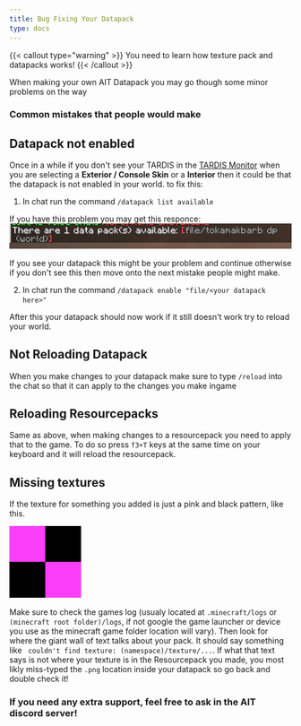 ```yaml
---
title: Bug Fixing Your Datapack
type: docs
---
```


{{< callout type="warning" >}}
  You need to learn how texture pack and datapacks works!
{{< /callout >}}

When making your own AIT Datapack you may go though some minor problems on the way

### Common mistakes that people would make

## Datapack not enabled

Once in a while if you don't see your TARDIS in the [TARDIS Monitor](../../blocks/monitor) when you are selecting a **Exterior / Console Skin** or a **Interior** then it could be that the datapack is not enabled in your world. to fix this:

1. In chat run the command ```/datapack list available```

If you have this problem you may get this responce:
![/datapack list available responce](images/bugfixing/listcommandresponse.png)

If you see your datapack this might be your problem and continue otherwise if you don't see this then move onto the next mistake people might make.

2. In chat run the command ```/datapack enable "file/<your datapack here>"```

After this your datapack should now work if it still doesn't work try to reload your world.

## Not Reloading Datapack

When you make changes to your datapack make sure to type `/reload` into the chat so that it can apply to the changes you make ingame

## Reloading Resourcepacks

Same as above, when making changes to a resourcepack you need to apply that to the game. To do so press `f3+T` keys at the same time on your keyboard and it will reload the resourcepack.

## Missing textures

If the texture for something you added is just a pink and black pattern, like this.

![boo](images/bugfixing/yourworstnightmare.png)

Make sure to check the games log (usualy located at `.minecraft/logs` or `(minecraft root folder)/logs`, if not google the game launcher or device you use as the minecraft game folder location will vary). Then look for where the giant wall of text talks about your pack. It should say something like ``` couldn't find texture: (namespace)/texture/...```. If what that text says is not where your texture is in the Resourcepack you made, you most likly miss-typed the `.png` location inside your datapack so go back and double check it!


### If you need any extra support, feel free to ask in the AIT discord server!